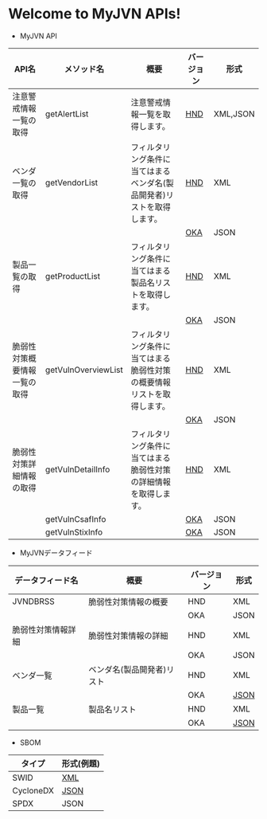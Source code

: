 # Welcome to MyJVN APIs!

* MyJVN API

| API名 | メソッド名 | 概要 | バージョン | 形式 |
| ---- | ---- | ---- | ---- | ---- | 
| 注意警戒情報一覧の取得 | getAlertList | 注意警戒情報一覧を取得します。 | [ HND ](getAlertList_api_hnd.md) | XML,JSON | 
| ベンダ一覧の取得 | getVendorList | フィルタリング条件に当てはまるベンダ名(製品開発者)リストを取得します。 | [ HND ](getVendorList_api_hnd.md) | XML | 
| | | | [ OKA ](getVendorList_api_oka.md) | JSON | 
| 製品一覧の取得 | getProductList | フィルタリング条件に当てはまる製品名リストを取得します。 | [ HND ](getProductList_api_hnd.md) | XML | 
| | | | [ OKA ](getProductList_api_oka.md) | JSON | 
| 脆弱性対策概要情報一覧の取得 | getVulnOverviewList | フィルタリング条件に当てはまる脆弱性対策の概要情報リストを取得します。 | [ HND ](getVulnOverviewList_api_hnd.md) | XML | 
| | | | [ OKA ](getVulnOverviewList_api_oka.md) | JSON | 
| 脆弱性対策詳細情報の取得 | getVulnDetailInfo | フィルタリング条件に当てはまる脆弱性対策の詳細情報を取得します。 | [ HND ](getVulnDetailInfo_api_hnd.md) | XML | 
| | getVulnCsafInfo | | [ OKA ](getVulnCsafInfo_api_oka.md) | JSON | 
| | getVulnStixInfo | | [ OKA ](getVulnStixInfo_api_oka.md) | JSON | 


* MyJVNデータフィード

| データフィード名 | 概要 | バージョン | 形式 |
| ---- | ---- | ---- | ---- | 
| JVNDBRSS | 脆弱性対策情報の概要 | HND | XML |
| | | OKA | JSON |
| 脆弱性対策情報詳細 | 脆弱性対策情報の詳細 | HND | XML |
| | | OKA | JSON |
| ベンダ一覧 | ベンダ名(製品開発者)リスト | HND | XML |
| | | OKA | [ JSON ](examples/jvnVendorDictionary_oka.json) |
| 製品一覧 | 製品名リスト | HND | XML |
| | | OKA | [ JSON ](examples/jvnProductDictionary_oka.json) |


* SBOM

| タイプ | 形式(例題) |
| ---- | ---- |
| SWID | [ XML ](sbom-swid.xml) |
| CycloneDX | [ JSON ](examples/sbom-cyclonedx.json) |
| SPDX | JSON |
